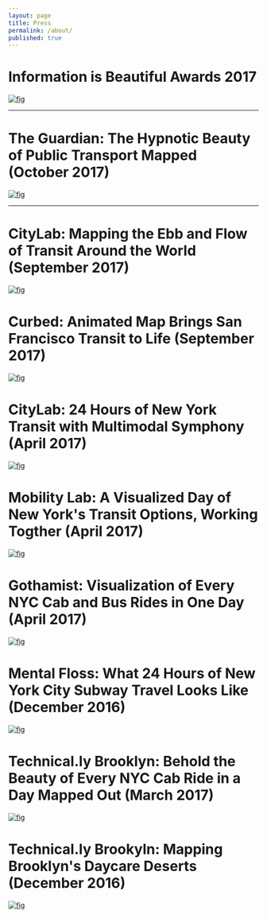 ```yaml
---
layout: page
title: Press
permalink: /about/
published: true
---
```


# Information is Beautiful Awards 2017
[![fig](https://i.imgur.com/12BWgzs.jpg)](https://www.informationisbeautifulawards.com/showcase/2347)

-------------

# The Guardian: The Hypnotic Beauty of Public Transport Mapped (October 2017)
[![fig](https://i.imgur.com/4AFR4xZ.jpg)](https://www.theguardian.com/cities/2017/oct/04/hypnotic-beauty-public-transport-mapped)

-------------

# CityLab: Mapping the Ebb and Flow of Transit Around the World (September 2017)
[![fig](http://i.imgur.com/soflhVo.jpg)](https://www.citylab.com/transportation/2017/09/visualize-transit-frequency-nearly-anywhere-in-the-world/538725/)


# Curbed: Animated Map Brings San Francisco Transit to Life (September 2017)
[![fig](http://i.imgur.com/9yeNzvE.jpg)](https://sf.curbed.com/2017/9/5/16255068/transit-flow-map-sf-muni)


# CityLab: 24 Hours of New York Transit with Multimodal Symphony (April 2017)
[![fig](http://i.imgur.com/Lth7qQV.jpg)](https://www.citylab.com/transportation/2017/04/groove-out-to-24-hours-of-new-york-transit-with-the-multimodal-symphony/522633/)


# Mobility Lab: A Visualized Day of New York's Transit Options, Working Togther (April 2017)
[![fig](http://i.imgur.com/H7c7G69.jpg)](https://mobilitylab.org/2017/04/11/nyc-visualization-transit-options/)


# Gothamist: Visualization of Every NYC Cab and Bus Rides in One Day (April 2017)
[![fig](http://i.imgur.com/pamda1H.png)](http://gothamist.com/2017/04/05/soothing_taxi_video.php)


# Mental Floss: What 24 Hours of New York City Subway Travel Looks Like (December 2016)
[![fig](http://i.imgur.com/AAdsA9u.png)](http://mentalfloss.com/article/90017/what-24-hours-new-york-city-subway-travel-looks)

# Technical.ly Brooklyn: Behold the Beauty of Every NYC Cab Ride in a Day Mapped Out (March 2017)
[![fig](http://i.imgur.com/mFY6ICr.jpg)](https://technical.ly/brooklyn/2017/03/28/nyc-taxi-trips-map-will-geary/)

# Technical.ly Brookyln: Mapping Brooklyn's Daycare Deserts (December 2016)
[![fig](http://i.imgur.com/YzQK9CG.jpg)](https://technical.ly/brooklyn/2016/12/12/brooklyn-daycare-deserts-map/?utm_content=bufferff628&utm_medium=social&utm_source=twitter.com&utm_campaign=buffer)
